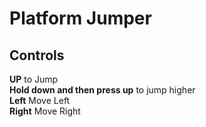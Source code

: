 # Platform Jumper 

## Controls

**UP** to Jump <br>
**Hold down and then press up** to jump higher <br>
**Left** Move Left <br>
**Right** Move Right
